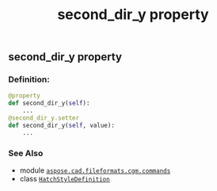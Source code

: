 ﻿---
title: second_dir_y property
second_title: Aspose.CAD for Python via .NET API References
description: 
type: docs
weight: 150
url: /python-net/aspose.cad.fileformats.cgm.commands/hatchstyledefinition/second_dir_y/
is_root: false
---

## second_dir_y property

### Definition:
```python
@property
def second_dir_y(self):
    ...
@second_dir_y.setter
def second_dir_y(self, value):
    ...
```

### See Also
* module [`aspose.cad.fileformats.cgm.commands`](../../)
* class [`HatchStyleDefinition`](/cad/python-net/aspose.cad.fileformats.cgm.commands/hatchstyledefinition)
